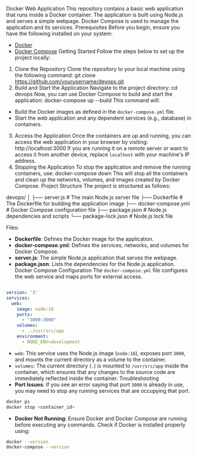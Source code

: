 Docker Web Application
This repository contains a basic web application that runs inside a Docker container. The application is built using Node.js and serves a simple webpage. Docker Compose is used to manage the application and its services.
Prerequisites
Before you begin, ensure you have the following installed on your system:
- [Docker](https://www.docker.com/get-started)
- [Docker Compose](https://docs.docker.com/compose/install/)
Getting Started
Follow the steps below to set up the project locally:
1. Clone the Repository
Clone the repository to your local machine using the following command:
git clone https://github.com/yourusername/devops.git
2. Build and Start the Application
Navigate to the project directory:
cd devops
Now, you can use Docker Compose to build and start the application:
docker-compose up --build
This command will:
- Build the Docker images as defined in the `docker-compose.yml` file.
- Start the web application and any dependent services (e.g., database) in containers.
3. Access the Application
Once the containers are up and running, you can access the web application in your browser by visiting:
http://localhost:3000
If you are running it on a remote server or want to access it from another device, replace `localhost` with your machine's IP address.
4. Stopping the Application
To stop the application and remove the running containers, use:
docker-compose down
This will stop all the containers and clean up the networks, volumes, and images created by Docker Compose.
Project Structure
The project is structured as follows:

devops/
│
├── server.js                 # The main Node.js server file
├── Dockerfile                # The Dockerfile for building the application image
├── docker-compose.yml        # Docker Compose configuration file
├── package.json              # Node.js dependencies and scripts
└── package-lock.json         # Node.js lock file

Files:
- **Dockerfile**: Defines the Docker image for the application.
- **docker-compose.yml**: Defines the services, networks, and volumes for Docker Compose.
- **server.js**: The simple Node.js application that serves the webpage.
- **package.json**: Lists the dependencies for the Node.js application.
Docker Compose Configuration
The `docker-compose.yml` file configures the web service and maps ports for external access.
```yaml

version: '3'
services:
  web:
    image: node:16
    ports:
      - "3000:3000"
    volumes:
      - .:/usr/src/app
    environment:
      - NODE_ENV=development

```
- `web`: This service uses the Node.js image (`node:16`), exposes port `3000`, and mounts the current directory as a volume to the container.
- `volumes`: The current directory (`.`) is mounted to `/usr/src/app` inside the container, which ensures that any changes to the source code are immediately reflected inside the container.
Troubleshooting
- **Port Issues**: If you see an error saying that port `3000` is already in use, you may need to stop any running services that are occupying that port.
```bash
docker ps
docker stop <container_id>
```
- **Docker Not Running**: Ensure Docker and Docker Compose are running before executing any commands. Check if Docker is installed properly using:
```bash
docker --version
docker-compose --version
```
